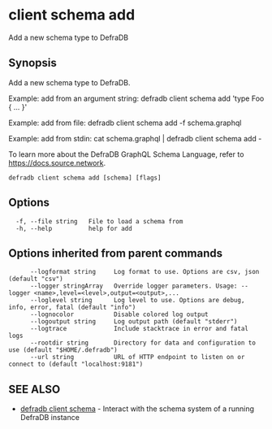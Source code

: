 # client schema add

Add a new schema type to DefraDB

## Synopsis

Add a new schema type to DefraDB.

Example: add from an argument string:
  defradb client schema add 'type Foo { ... }'

Example: add from file:
  defradb client schema add -f schema.graphql

Example: add from stdin:
  cat schema.graphql | defradb client schema add -

To learn more about the DefraDB GraphQL Schema Language, refer to https://docs.source.network.

```
defradb client schema add [schema] [flags]
```

## Options

```
  -f, --file string   File to load a schema from
  -h, --help          help for add
```

## Options inherited from parent commands

```
      --logformat string     Log format to use. Options are csv, json (default "csv")
      --logger stringArray   Override logger parameters. Usage: --logger <name>,level=<level>,output=<output>,...
      --loglevel string      Log level to use. Options are debug, info, error, fatal (default "info")
      --lognocolor           Disable colored log output
      --logoutput string     Log output path (default "stderr")
      --logtrace             Include stacktrace in error and fatal logs
      --rootdir string       Directory for data and configuration to use (default "$HOME/.defradb")
      --url string           URL of HTTP endpoint to listen on or connect to (default "localhost:9181")
```

## SEE ALSO

* [defradb client schema](defradb_client_schema.md)	 - Interact with the schema system of a running DefraDB instance


